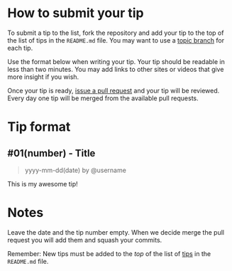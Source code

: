 # How to submit your tip
To submit a tip to the list, fork the repository and add your tip to the top of the list of tips in the `README.md` file. You may want to use a [topic branch](https://github.com/dchelimsky/rspec/wiki/Topic-Branches) for each tip.

Use the format below when writing your tip. Your tip should be readable in less than two minutes. You may add links to other sites or videos that give more insight if you wish. 

Once your tip is ready, [issue a pull request](https://help.github.com/articles/using-pull-requests/) and your tip will be reviewed. Every day one tip will be merged from the available pull requests.

# Tip format

## #01(number) - Title

> yyyy-mm-dd(date) by @username

This is my awesome tip!

# Notes

Leave the date and the tip number empty. When we decide merge the pull request you will add them and squash your commits.

Remember: New tips must be added to the *top* of the list of [tips](https://github.com/loverajoel/jstips#tips-list) in the `README.md` file.

